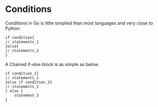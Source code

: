 # Conditions
Conditions in Go is little simplied than most languages and very close to Python

```
if condition{
// statements_1
}else{
// statements_2
}
```

A Chained if-else block is as simple as below.

```
if condition_1{
// statements_1
}else if condition_2{
// statements_2
} else {
    statement_3
}
```